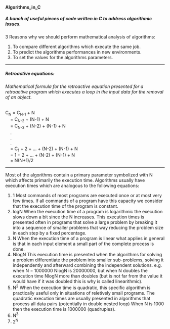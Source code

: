 #### Algorithms_in_C
##### A bunch of useful pieces of code written in C to address algorithmic issues. 


3 Reasons why we should perform mathematical analysis of algorithms:
1. To compare different algorithms which execute the same job.
2. To predict the algorithms performances in new environments.
3. To set the values for the algorithms parameters.
<hr /> 

##### Retroactive equations:

###### Mathematical formula for the retroactive equation presented for a retroactive program which executes a loop in the input data for the removal of an object.

C<sub>N</sub> = C<sub>N-1</sub> + N  <br />
           &nbsp; &nbsp;   = C<sub>N-2</sub> + (N-1) + N  <br />
           &nbsp; &nbsp;   = C<sub>N-3</sub> + (N-2) + (N-1) + N  <br />
           &nbsp; &nbsp;   . <br />
           &nbsp; &nbsp;   . <br />
           &nbsp; &nbsp;   . <br /> 
           &nbsp; &nbsp;   = C<sub>1</sub> + 2 + ... + (N-2) + (N-1) + N <br />
           &nbsp; &nbsp;   = 1 + 2 + ... + (N-2) + (N-1) + N <br />
          &nbsp; &nbsp;    = N(N+1)/2

<hr /> 

Most of the algorithms contain a primary parameter symbolized with N which affects primarily the execution time.
Algorithms usually have execution times which are analogous to the following equations:
1. 1 Most commands of most programs are executed once or at most very few times. If all commands of a program have this capacity we consider that the execution time of the program is constant.
2. logN When the execution time of a program is logarithmic the execution slows down a bit since the N increases. This execution times is presented often in programs that solve a large problem by breaking it into a sequence of smaller problems that way reducing the problem size in each step by a fixed percentage.  
3. N When the execution time of a program is linear what applies in general is that in each input element a small part of the complete process is done.
4. NlogN This execution time is presented when the algorithms for solving  a problem differentiate the problem into smaller sub-problems, solving it independently and afterward combining the independent solutions. e.g. when N = 1000000 NlogN is 20000000, but when N doubles the execution time NlogN more than doubles (but is not far from the value it would have if it was doubled this is why is called linearithmic).  
5. N<sup>2</sup> When the execution time is quadratic, this specific algorithm is practically useful only in situations of reletively small programs. The quadratic execution times are usually presented in algorithms that process all data pairs (potentially in double nested loop) When N is 1000 then the execution time is 1000000 (quadruples).
6. N<sup>3</sup>
7. 2<sup>N</sup>
